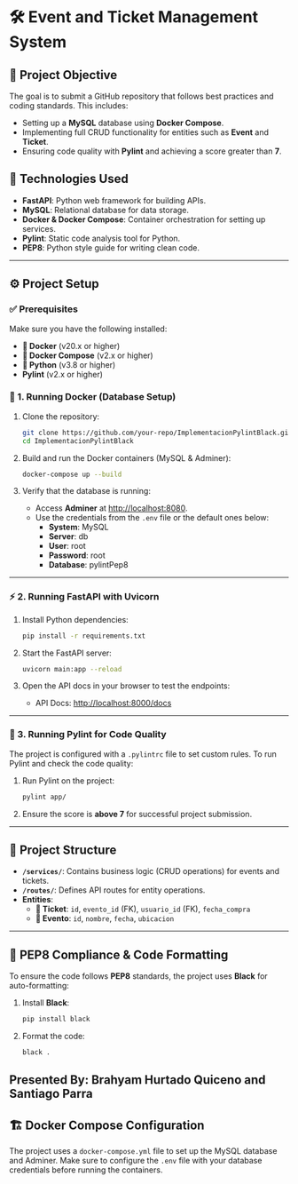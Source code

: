 # 🛠️ Event and Ticket Management System

## 🎯 Project Objective
The goal is to submit a GitHub repository that follows best practices and coding standards. This includes:
- Setting up a **MySQL** database using **Docker Compose**.
- Implementing full CRUD functionality for entities such as **Event** and **Ticket**.
- Ensuring code quality with **Pylint** and achieving a score greater than **7**.

## 🧰 Technologies Used
- **FastAPI**: Python web framework for building APIs.
- **MySQL**: Relational database for data storage.
- **Docker & Docker Compose**: Container orchestration for setting up services.
- **Pylint**: Static code analysis tool for Python.
- **PEP8**: Python style guide for writing clean code.

---

## ⚙️ Project Setup

### ✅ Prerequisites
Make sure you have the following installed:
- **🐳 Docker** (v20.x or higher)
- **🐳 Docker Compose** (v2.x or higher)
- **🐍 Python** (v3.8 or higher)
- **Pylint** (v2.x or higher)

### 🚀 1. Running Docker (Database Setup)

1. Clone the repository:
    ```bash
    git clone https://github.com/your-repo/ImplementacionPylintBlack.git
    cd ImplementacionPylintBlack
    ```

2. Build and run the Docker containers (MySQL & Adminer):
    ```bash
    docker-compose up --build
    ```

3. Verify that the database is running:
   - Access **Adminer** at [http://localhost:8080](http://localhost:8080).
   - Use the credentials from the `.env` file or the default ones below:
     - **System**: MySQL
     - **Server**: db
     - **User**: root
     - **Password**: root
     - **Database**: pylintPep8

---

### ⚡ 2. Running FastAPI with Uvicorn

1. Install Python dependencies:
    ```bash
    pip install -r requirements.txt
    ```

2. Start the FastAPI server:
    ```bash
    uvicorn main:app --reload
    ```

3. Open the API docs in your browser to test the endpoints:
    - API Docs: [http://localhost:8000/docs](http://localhost:8000/docs)

---

### 🧪 3. Running Pylint for Code Quality

The project is configured with a `.pylintrc` file to set custom rules. To run Pylint and check the code quality:

1. Run Pylint on the project:
    ```bash
    pylint app/
    ```

2. Ensure the score is **above 7** for successful project submission.

---

## 📂 Project Structure

- **`/services/`**: Contains business logic (CRUD operations) for events and tickets.
- **`/routes/`**: Defines API routes for entity operations.
- **Entities**:
  - **🎫 Ticket**: `id`, `evento_id` (FK), `usuario_id` (FK), `fecha_compra`
  - **📅 Evento**: `id`, `nombre`, `fecha`, `ubicacion`

---

## 🎨 PEP8 Compliance & Code Formatting

To ensure the code follows **PEP8** standards, the project uses **Black** for auto-formatting:

1. Install **Black**:
    ```bash
    pip install black
    ```

2. Format the code:
    ```bash
    black .
    ```
**Presented By: Brahyam Hurtado Quiceno and Santiago Parra**
---

## 🏗️ Docker Compose Configuration

The project uses a `docker-compose.yml` file to set up the MySQL database and Adminer. Make sure to configure the `.env` file with your database credentials before running the containers.
